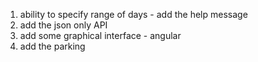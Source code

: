 1. ability to specify range of days - add the help message
2. add the json only API
3. add some graphical interface - angular
4. add the parking